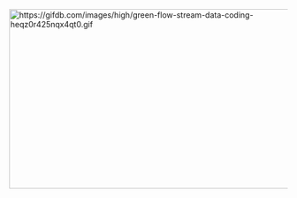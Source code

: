 <!--
**mahdi13830510/mahdi13830510** is a ✨ _special_ ✨ repository because its `README.md` (this file) appears on your GitHub profile.

Here are some ideas to get you started:

- 🔭 I’m currently working on ...
- 🌱 I’m currently learning ...
- 👯 I’m looking to collaborate on ...
- 🤔 I’m looking for help with ...
- 💬 Ask me about ...
- 📫 How to reach me: ...
- 😄 Pronouns: ...
- ⚡ Fun fact: ...
-->

<img src="https://gifdb.com/images/high/green-flow-stream-data-coding-heqz0r425nqx4qt0.gif" alt="https://gifdb.com/images/high/green-flow-stream-data-coding-heqz0r425nqx4qt0.gif" class="transparent shrinkToFit" width="577" height="325">
